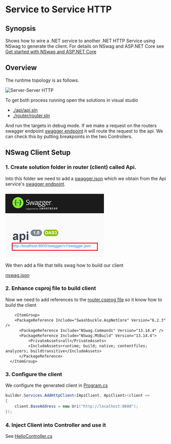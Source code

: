 # Service to Service HTTP
## Synopsis
Shows how to wire a .NET service to another .NET HTTP Service using NSwag to generate the client. For details on NSwag and ASP.NET Core see [Get started with NSwag and ASP.NET Core](https://docs.microsoft.com/en-us/aspnet/core/tutorials/getting-started-with-nswag?view=aspnetcore-6.0&tabs=visual-studio) 

## Overview

The runtime topology is as follows.

![Server-Server HTTP](/docs/images/server-server-http-nswag.png)

To get both process running open the solutions in visual studio

* [./api/api.sln](./api/api.sln)
* [./router/router.sln](./router/router.sln)

And run the targets in debug mode. If we make a request on the routers swagger endpoint [swagger endpoint](http://localhost:8601/swagger/index.html) it will route the request to the api. We can check this by putting breakpoints in the two Controllers.


## NSwag Client Setup
### 1. Create solution folder in router (client) called Api.
Into this folder we need to add a [swagger.json](./router/Api/swagger.json) which we obtain from the Api service's [swagger endpoint](http://localhost:8600/swagger/index.html). 

![Get swagger.json](./docs/images/get-swagger.png)

We then add a file that tells swag how to build our client 

[nswag.json](./router/Api/nswag.json)

### 2. Enhance csproj file to build client
Now we need to add references to the [router.csprog file](./router/router.csproj) so it know how to build the client 

```
	<ItemGroup>
    <PackageReference Include="Swashbuckle.AspNetCore" Version="6.2.3" />
	  <PackageReference Include="NSwag.Commands" Version="13.14.4" />
	  <PackageReference Include="NSwag.MSBuild" Version="13.14.4">
		  <PrivateAssets>all</PrivateAssets>
		  <IncludeAssets>runtime; build; native; contentfiles; analyzers; buildtransitive</IncludeAssets>
	  </PackageReference>
  </ItemGroup>
```

### 3. Configure the client
We configure the generated client in [Program.cs](./router/Program.cs)

```cs
builder.Services.AddHttpClient<IApiClient, ApiClient>(client =>
{
    client.BaseAddress = new Uri("http://localhost:8600");
});

```

### 4. Inject Client into Controller and use it
See [HelloController.cs](./router/Controllers/HelloController.cs)